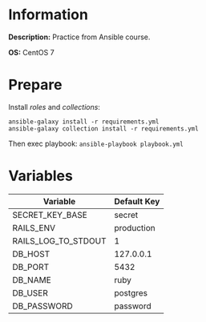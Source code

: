 # Information
**Description:** Practice from Ansible course.

**OS:** CentOS 7

# Prepare
Install _roles_ and _collections_:
```
ansible-galaxy install -r requirements.yml
ansible-galaxy collection install -r requirements.yml
```
Then exec playbook:
`ansible-playbook playbook.yml`

# Variables
| Variable | Default Key |
|----------|-------------|
| SECRET_KEY_BASE | secret |
| RAILS_ENV | production |
| RAILS_LOG_TO_STDOUT | 1 |
| DB_HOST | 127.0.0.1 |
| DB_PORT | 5432 |
| DB_NAME | ruby |
| DB_USER | postgres |
| DB_PASSWORD | password |